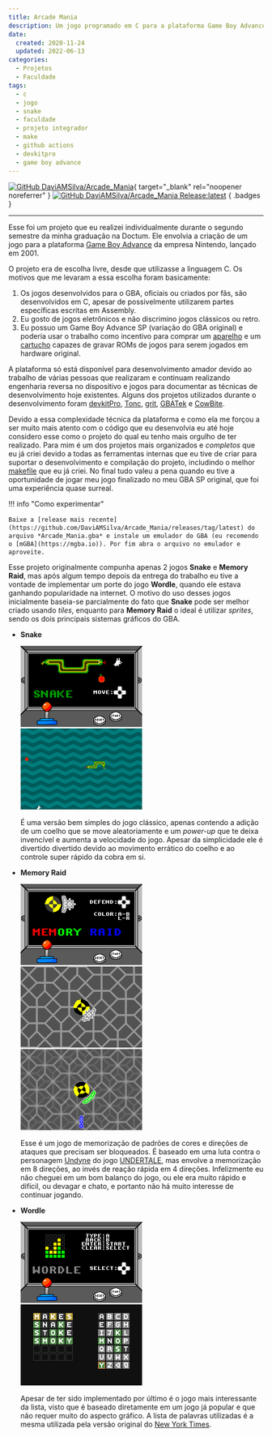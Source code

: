 ```yaml
---
title: Arcade Mania
description: Um jogo programado em C para a plataforma Game Boy Advance
date:
  created: 2020-11-24
  updated: 2022-06-13
categories:
  - Projetos
  - Faculdade
tags:
  - c
  - jogo
  - snake
  - faculdade
  - projeto integrador
  - make
  - github actions
  - devkitpro
  - game boy advance
---
```


[![GitHub DaviAMSilva/Arcade_Mania](https://img.shields.io/badge/github-DaviAMSilva/Arcade__Mania-dddddd?logo=github)](https://github.com/DaviAMSilva/Arcade_Mania){ target="_blank" rel="noopener noreferrer" }
[![GitHub DaviAMSilva/Arcade_Mania Release:latest](https://img.shields.io/github/v/release/DaviAMSilva/Arcade_Mania)](https://github.com/DaviAMSilva/Arcade_Mania/releases/tag/latest)
{ .badges }

---

Esse foi um projeto que eu realizei individualmente durante o segundo semestre da minha graduação na Doctum. Ele envolvia a criação de um jogo para a plataforma [Game Boy Advance](https://pt.wikipedia.org/wiki/Game_Boy_Advance) da empresa Nintendo, lançado em 2001.

O projeto era de escolha livre, desde que utilizasse a linguagem C. Os motivos que me levaram a essa escolha foram basicamente:

1. Os jogos desenvolvidos para o GBA, oficiais ou criados por fãs, são desenvolvidos em C, apesar de possivelmente utilizarem partes específicas escritas em Assembly.
2. Eu gosto de jogos eletrônicos e não discrimino jogos clássicos ou retro.
3. Eu possuo um Game Boy Advance SP (variação do GBA original) e poderia usar o trabalho como incentivo para comprar um [aparelho](https://www.gbxcart.com/) e um [cartucho](https://shop.insidegadgets.com/product/gba-32mb-1mbit-flash-save-with-rtc-flash-cart-works-with-pokemon-games/) capazes de gravar ROMs de jogos para serem jogados em hardware original.

A plataforma só está disponível para desenvolvimento amador devido ao trabalho de várias pessoas que realizaram e continuam realizando engenharia reversa no dispositivo e jogos para documentar as técnicas de desenvolvimento hoje existentes. Alguns dos projetos utilizados durante o desenvolvimento foram [devkitPro](https://devkitpro.org/), [Tonc](https://www.coranac.com/tonc/text/toc.htm), [grit](https://www.coranac.com/projects/grit/), [GBATek](http://problemkaputt.de/gbatek.htm) e [CowBite](https://www.cs.rit.edu/~tjh8300/CowBite/CowBiteSpec.htm).

Devido a essa complexidade técnica da plataforma e como ela me forçou a ser muito mais atento com o código que eu desenvolvia eu até hoje considero esse como o projeto do qual eu tenho mais orgulho de ter realizado. Para mim é um dos projetos mais organizados e *completos* que eu já criei devido a todas as ferramentas internas que eu tive de criar para suportar o desenvolvimento e compilação do projeto, includindo o melhor [makefile](https://github.com/DaviAMSilva/Arcade_Mania/blob/master/makefile) que eu já criei. No final tudo valeu a pena quando eu tive a oportunidade de jogar meu jogo finalizado no meu GBA SP original, que foi uma experiência quase surreal.

!!! info "Como experimentar"

    Baixe a [release mais recente](https://github.com/DaviAMSilva/Arcade_Mania/releases/tag/latest) do arquivo *Arcade_Mania.gba* e instale um emulador do GBA (eu recomendo o [mGBA](https://mgba.io)). Por fim abra o arquivo no emulador e aproveite.

Esse projeto originalmente compunha apenas 2 jogos **Snake** e **Memory Raid**, mas após algum tempo depois da entrega do trabalho eu tive a vontade de implementar um porte do jogo **Wordle**, quando ele estava ganhando popularidade na internet. O motivo do uso desses jogos inicialmente baseia-se parcialmente do fato que **Snake** pode ser melhor criado usando *tiles*, enquanto para **Memory Raid** o ideal é utilizar *sprites*, sendo os dois principais sistemas gráficos do GBA.

- **Snake**

    ![Snake Tela Inicial](Snake.png)
    ![Snake Exemplo 1](Snake1.png)

    É uma versão bem simples do jogo clássico, apenas contendo a adição de um coelho que se move aleatoriamente e um *power-up* que te deixa invencível e aumenta a velocidade do jogo. Apesar da simplicidade ele é divertido divertido devido ao movimento errático do coelho e ao controle super rápido da cobra em si.

- **Memory Raid**

    ![MemoryRaid Tela Inicial](MemoryRaid.png)
    ![MemoryRaid Exemplo 1](MemoryRaid1.png)
    ![MemoryRaid Exemplo 2](MemoryRaid2.png)

    Esse é um jogo de memorização de padrões de cores e direções de ataques que precisam ser bloqueados. É baseado em uma luta contra o personagem [Undyne](https://undertale.fandom.com/pt-br/wiki/Undyne) do jogo [UNDERTALE](https://undertale.com/), mas envolve a memorização em 8 direções, ao invés de reação rápida em 4 direções. Infelizmente eu não cheguei em um bom balanço do jogo, ou ele era muito rápido e difícil, ou devagar e chato, e portanto não há muito interesse de continuar jogando.

- **Wordle**

    ![Wordle Tela Inicial](Wordle.png)
    ![Wordle Exemplo 1](Wordle1.png)

    Apesar de ter sido implementado por último é o jogo mais interessante da lista, visto que é baseado diretamente em um jogo já popular e que não requer muito do aspecto gráfico. A lista de palavras utilizadas é a mesma utilizada pela versão original do [New York Times](https://www.nytimes.com/games/wordle/index.html).
